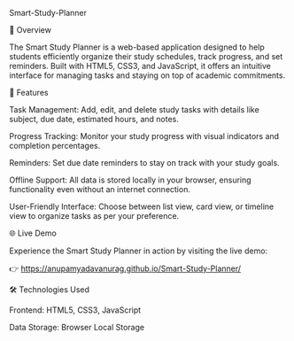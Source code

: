 Smart-Study-Planner

📘 Overview

The Smart Study Planner is a web-based application designed to help students efficiently organize their study schedules, track progress, and set reminders. Built with HTML5, CSS3, and JavaScript, it offers an intuitive interface for managing tasks and staying on top of academic commitments.

🚀 Features

Task Management: Add, edit, and delete study tasks with details like subject, due date, estimated hours, and notes.

Progress Tracking: Monitor your study progress with visual indicators and completion percentages.

Reminders: Set due date reminders to stay on track with your study goals.

Offline Support: All data is stored locally in your browser, ensuring functionality even without an internet connection.

User-Friendly Interface: Choose between list view, card view, or timeline view to organize tasks as per your preference.

🌐 Live Demo

Experience the Smart Study Planner in action by visiting the live demo:

👉 https://anupamyadavanurag.github.io/Smart-Study-Planner/

🛠️ Technologies Used

Frontend: HTML5, CSS3, JavaScript

Data Storage: Browser Local Storage
